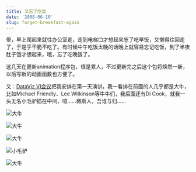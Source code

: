 ```yaml
---
title: 又忘了吃饭
date: '2008-06-10'
slug: forget-breakfast-again
---
```


晕，早上爬起来就往办公室走，走到电梯口才想起来忘了吃早饭，又懒得往回走了，于是乎干脆不吃了。有时候中午吃饭太晚的话晚上就容易忘记吃饭，到了半夜肚子饿才想起来，哦，忘了吃晚饭了。

这几天在更新animation程序包，很是累人，不过更新完之后这个包将焕然一新，以后写新的动画函数也方便了。

又：[DataViz VI会议](http://www.jacobs-university.de/schools/shss/awilhelm/13937/)把我安排在第一天演讲，我一看排在前面的人几乎都是大牛，比如Michael Friendly、Lee Wilkinson等牛牛们，我后面还有Di Cook，就我一头无名小毛驴插在中间，噫……微斯人，吾谁与归……

![大牛](https://db.yihui.name/imgur/rREkS.png)

![大牛](https://db.yihui.name/imgur/rREkS.png)

![大牛](https://db.yihui.name/imgur/rREkS.png)

![小毛驴](https://db.yihui.name/imgur/ziJPE.png)

![大牛](https://db.yihui.name/imgur/rREkS.png)

